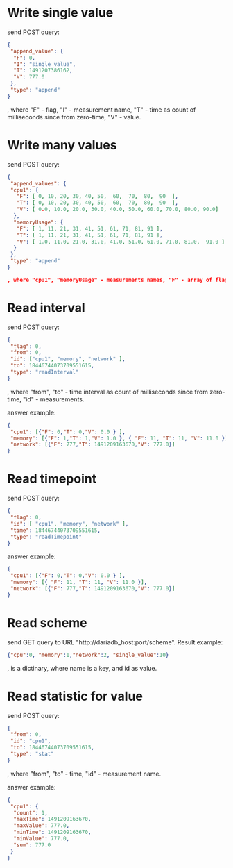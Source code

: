 # Write single value

send POST query:
```json
{
 "append_value": {
  "F": 0,
  "I": "single_value",
  "T": 1491207386162,
  "V": 777.0
 },
 "type": "append"
}
```

, where "F" - flag, "I" - measurement name, "T" - time as count of milliseconds since from zero-time, "V" - value.

# Write many values

send POST query:
```json
{
 "append_values": {
 "cpu1": {
   "F": [ 0, 10, 20, 30, 40, 50,  60,  70,  80,  90  ],
   "T": [ 0, 10, 20, 30, 40, 50,  60,  70,  80,  90  ],
   "V": [ 0.0, 10.0, 20.0, 30.0, 40.0, 50.0, 60.0, 70.0, 80.0, 90.0]
  },
  "memoryUsage": {
   "F": [ 1, 11, 21, 31, 41, 51, 61, 71, 81, 91 ],
   "T": [ 1, 11, 21, 31, 41, 51, 61, 71, 81, 91 ],
   "V": [ 1.0, 11.0, 21.0, 31.0, 41.0, 51.0, 61.0, 71.0, 81.0,  91.0 ]
  }
 },
 "type": "append"
}

, where "cpu1", "memoryUsage" - measurements names, "F" - array of flags, "T" - array of times, "V" - array of values.
```

# Read interval

send POST query:
```json
{
 "flag": 0,
 "from": 0,
 "id": ["cpu1", "memory", "network" ],
 "to": 18446744073709551615,
 "type": "readInterval"
}
```
, where "from", "to" - time interval as count of milliseconds since from zero-time, "id" - measurements.

answer example:

```json
{
 "cpu1": [{"F": 0,"T": 0,"V": 0.0 } ],
 "memory": [{"F": 1,"T": 1,"V": 1.0 }, { "F": 11, "T": 11, "V": 11.0 }],
 "network": [{"F": 777,"T": 1491209163670,"V": 777.0}]
}
```

# Read timepoint

send POST query:
```json
{
 "flag": 0,
 "id": [ "cpu1", "memory", "network" ],
 "time": 18446744073709551615,
 "type": "readTimepoint"
}
```
answer example:

```json
{
 "cpu1": [{"F": 0,"T": 0,"V": 0.0 } ],
 "memory": [{ "F": 11, "T": 11, "V": 11.0 }],
 "network": [{"F": 777,"T": 1491209163670,"V": 777.0}]
}
```

# Read scheme

send GET query to URL "http://dariadb_host:port/scheme". Result example:

```json
{"cpu":0, "memory":1,"network":2, "single_value":10}
```

, is a dictinary, where name is a key, and id as value.

# Read statistic for value
send POST query:
```json
{
 "from": 0,
 "id": "cpu1",
 "to": 18446744073709551615,
 "type": "stat"
}
```
, where "from", "to" - time, "id" - measurement name.

answer example:

```json
{
 "cpu1": {
  "count": 1,
  "maxTime": 1491209163670,
  "maxValue": 777.0,
  "minTime": 1491209163670,
  "minValue": 777.0,
  "sum": 777.0
 }
}
```